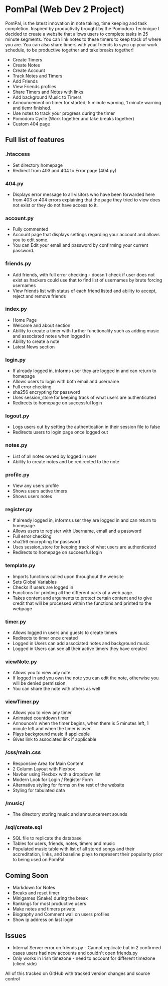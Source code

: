 # PomPal (Web Dev 2 Project)
PomPal, is the latest innovation in note taking, time keeping and task completion. 
Inspired by productivity brought by the Pomodoro Technique I decided to create a website that allows users to complete tasks in 25 minute segments. 
You can link notes to these timers to keep track of where you are. 
You can also share timers with your friends to sync up your work schedule, to be productive together and take breaks together!

- Create Timers
- Create Notes
- Create Account
- Track Notes and Timers
- Add Friends
- View Friends profiles
- Share Timers and Notes with links
- Add background Music to Timers
- Announcement on timer for started, 5 minute warning, 1 minute warning and tiemr finished.
- Use notes to track your progress during the timer
- Pomodoro Cycle (Work together and take breaks together)
- Custom 404 page 

## Full list of features

### .htaccess
- Set directory homepage
- Redirect from 403 and 404 to Error page (404.py)

### 404.py
- Displays error message to all visitors who have been forwarded here from 403 or 404 errors explaining 
    that the page they tried to view does not exist or they do not have access to it.

### account.py
- Fully commented
- Account page that displays settings regarding your account and allows you to edit some.
- You can Edit your email and password by confirming your current password.

### friends.py
- Add friends, with full error checking - doesn't check if user does not exist as hackers could use that to find list of usernames by brute forcing usernames
- View friends list with status of each friend listed and ability to accept, reject and remove friends

### index.py
- Home Page
- Welcome and about section
- Ability to create a timer with further functionality such as adding music and associated notes when logged in
- Ability to create a note
- Latest News section

### login.py
- If already logged in, informs user they are logged in and can return to homepage
- Allows users to login with both email and username
- Full error checking
- sha256 encrypting for password
- Uses session_store for keeping track of what users are authenticated
- Redirects to homepage on successful login

### logout.py
- Logs users out by setting the authentication in their session file to false
- Redirects users to login page once logged out

### notes.py
- List of all notes owned by logged in user
- Ability to create notes and be redirected to the note

### profile.py
- View any users profile 
- Shows users active timers
- Shows users notes

### register.py
- If already logged in, informs user they are logged in and can return to homepage
- Allows users to register with Username, email and a password
- Full error checking
- sha256 encrypting for password
- Uses session_store for keeping track of what users are authenticated
- Redirects to homepage on successful login

### template.py
- Imports functions called upon throughout the website
- Sets Global Variables
- Checks if users are logged in
- Functions for printing all the different parts of a web page.
- Takes content and arguments to protect certain content and to give credit that will be processed within the functions and printed to the webpage

### timer.py
- Allows logged in users and guests to create timers
- Redirects to timer once created
- Logged in Users can add associated notes and background music
- Logged in Users can see all their active timers they have created

### viewNote.py
- Allows you to view any note
- If logged in and you own the note you can edit the note, otherwise you will be denied permission
- You can share the note with others as well

### viewTimer.py
- Allows you to view any timer
- Animated countdown timer
- Announce's when the timer begins, when there is 5 minutes left, 1 minute left and when the timer is over
- Plays background music if applicable
- Gives link to associated link if applicable

### /css/main.css
- Responsive Area for Main Content
- 2 Column Layout with Flexbox
- Navbar using Flexbox with a dropdown list
- Modern Look for Login / Register Form
- Alternative styling for forms on the rest of the website
- Styling for tabulated data

### /music/
- The directory storing music and announcement sounds

### /sql/create.sql
- SQL file to replicate the database
- Tables for users, friends, notes, timers and music
- Populated music table with list of all stored songs and their accreditation, links, and baseline plays to represent their popularity prior to being used on PomPal

## Coming Soon
- Markdown for Notes
- Breaks and reset timer
- Minigames (Snake) during the break
- Rankings for most productive users
- Make notes and timers private
- Biography and Comment wall on users profiles
- Show ip address on last login 

## Issues
- Internal Server error on friends.py - Cannot replicate but in 2 confirmed cases users had new accounts and couldn't open friends.py
- Only works in Irish timezone - need to account for different timezone (client side)

All of this tracked on GitHub with tracked version changes and source control
